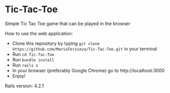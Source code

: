 # Tic-Tac-Toe
Simple Tic Tac Toe game that can be played in the browser

How to use the web application:

* Clone this repository by typing `git clone https://github.com/MariaTerzieva/Tic-Tac-Toe.git`
  in your terminal
* Run `cd Tic-Tac-Toe`
* Run `bundle install`
* Run `rails s`
* In your browser (preferably Google Chrome) go to http://localhost:3000
* Enjoy!

Rails version: 4.2.1
